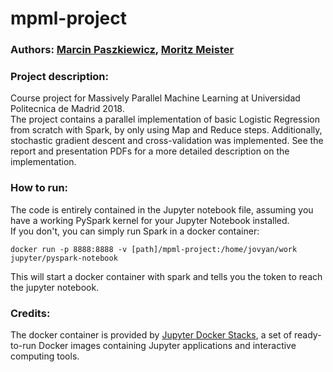# mpml-project

### Authors: [Marcin Paszkiewicz](https://github.com/mkpaszkiewicz), [Moritz Meister](https://github.com/moritzmeister/)

### Project description:
Course project for Massively Parallel Machine Learning at Universidad Politecnica de Madrid 2018.  
The project contains a parallel implementation of basic Logistic Regression from scratch with Spark, by only using Map and Reduce steps. 
Additionally, stochastic gradient descent and cross-validation was implemented.
See the report and presentation PDFs for a more detailed description on the implementation.

### How to run:
The code is entirely contained in the Jupyter notebook file, assuming you have a working PySpark kernel for your Jupyter Notebook installed.  
If you don't, you can simply run Spark in a docker container:

```docker run -p 8888:8888 -v [path]/mpml-project:/home/jovyan/work jupyter/pyspark-notebook```

This will start a docker container with spark and tells you the token to reach the jupyter notebook.

### Credits:
The docker container is provided by [Jupyter Docker Stacks](https://jupyter-docker-stacks.readthedocs.io/en/latest/), a set of ready-to-run Docker images containing Jupyter 
applications and interactive computing tools.
